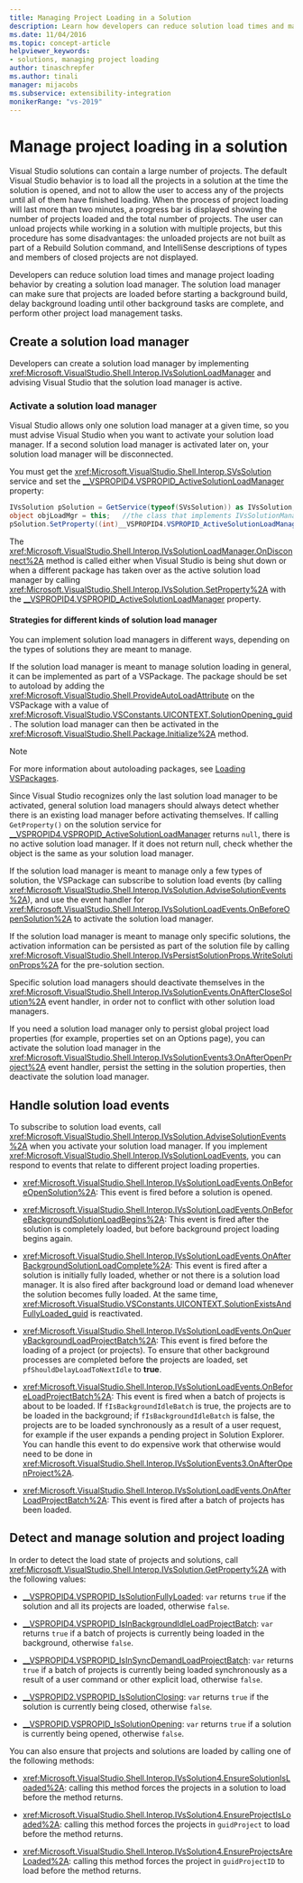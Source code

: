 ```yaml
---
title: Managing Project Loading in a Solution
description: Learn how developers can reduce solution load times and manage project loading behavior by creating a solution load manager.
ms.date: 11/04/2016
ms.topic: concept-article
helpviewer_keywords:
- solutions, managing project loading
author: tinaschrepfer
ms.author: tinali
manager: mijacobs
ms.subservice: extensibility-integration
monikerRange: "vs-2019"
---
```

# Manage project loading in a solution

Visual Studio solutions can contain a large number of projects. The default Visual Studio behavior is to load all the projects in a solution at the time the solution is opened, and not to allow the user to access any of the projects until all of them have finished loading. When the process of project loading will last more than two minutes, a progress bar is displayed showing the number of projects loaded and the total number of projects. The user can unload projects while working in a solution with multiple projects, but this procedure has some disadvantages: the unloaded projects are not built as part of a Rebuild Solution command, and IntelliSense descriptions of types and members of closed projects are not displayed.

 Developers can reduce solution load times and manage project loading behavior by creating a solution load manager. The solution load manager can make sure that projects are loaded before starting a background build, delay background loading until other background tasks are complete, and perform other project load management tasks.

## Create a solution load manager
 Developers can create a solution load manager by implementing <xref:Microsoft.VisualStudio.Shell.Interop.IVsSolutionLoadManager> and advising Visual Studio that the solution load manager is active.

### Activate a solution load manager
 Visual Studio allows only one solution load manager at a given time, so you must advise Visual Studio when you want to activate your solution load manager. If a second solution load manager is activated later on, your solution load manager will be disconnected.

 You must get the <xref:Microsoft.VisualStudio.Shell.Interop.SVsSolution> service and set the [__VSPROPID4.VSPROPID_ActiveSolutionLoadManager](<xref:Microsoft.VisualStudio.Shell.Interop.__VSPROPID4.VSPROPID_ActiveSolutionLoadManager>) property:

```csharp
IVsSolution pSolution = GetService(typeof(SVsSolution)) as IVsSolution;
object objLoadMgr = this;   //the class that implements IVsSolutionManager
pSolution.SetProperty((int)__VSPROPID4.VSPROPID_ActiveSolutionLoadManager, objLoadMgr);
```

 The <xref:Microsoft.VisualStudio.Shell.Interop.IVsSolutionLoadManager.OnDisconnect%2A> method is called either when Visual Studio is being shut down or when a different package has taken over as the active solution load manager by calling <xref:Microsoft.VisualStudio.Shell.Interop.IVsSolution.SetProperty%2A> with the [__VSPROPID4.VSPROPID_ActiveSolutionLoadManager](<xref:Microsoft.VisualStudio.Shell.Interop.__VSPROPID4.VSPROPID_ActiveSolutionLoadManager>) property.

#### Strategies for different kinds of solution load manager
 You can implement solution load managers in different ways, depending on the types of solutions they are meant to manage.

 If the solution load manager is meant to manage solution loading in general, it can be implemented as part of a VSPackage. The package should be set to autoload by adding the <xref:Microsoft.VisualStudio.Shell.ProvideAutoLoadAttribute> on the VSPackage with a value of <xref:Microsoft.VisualStudio.VSConstants.UICONTEXT.SolutionOpening_guid>. The solution load manager can then be activated in the <xref:Microsoft.VisualStudio.Shell.Package.Initialize%2A> method.

> [!NOTE]
> For more information about autoloading packages, see [Loading VSPackages](../extensibility/loading-vspackages.md).

 Since Visual Studio recognizes only the last solution load manager to be activated, general solution load managers should always detect whether there is an existing load manager before activating themselves. If calling `GetProperty()` on the solution service for [__VSPROPID4.VSPROPID_ActiveSolutionLoadManager](<xref:Microsoft.VisualStudio.Shell.Interop.__VSPROPID4.VSPROPID_ActiveSolutionLoadManager>) returns `null`, there is no active solution load manager. If it does not return null, check whether the object is the same as your solution load manager.

 If the solution load manager is meant to manage only a few types of solution, the VSPackage can subscribe to solution load events (by calling <xref:Microsoft.VisualStudio.Shell.Interop.IVsSolution.AdviseSolutionEvents%2A>), and use the event handler for <xref:Microsoft.VisualStudio.Shell.Interop.IVsSolutionLoadEvents.OnBeforeOpenSolution%2A> to activate the solution load manager.

 If the solution load manager is meant to manage only specific solutions, the activation information can be persisted as part of the solution file by calling <xref:Microsoft.VisualStudio.Shell.Interop.IVsPersistSolutionProps.WriteSolutionProps%2A> for the pre-solution section.

 Specific solution load managers should deactivate themselves in the <xref:Microsoft.VisualStudio.Shell.Interop.IVsSolutionEvents.OnAfterCloseSolution%2A> event handler, in order not to conflict with other solution load managers.

 If you need a solution load manager only to persist global project load properties (for example, properties set on an Options page), you can activate the solution load manager in the <xref:Microsoft.VisualStudio.Shell.Interop.IVsSolutionEvents3.OnAfterOpenProject%2A> event handler, persist the setting in the solution properties, then deactivate the solution load manager.

## Handle solution load events
 To subscribe to solution load events, call <xref:Microsoft.VisualStudio.Shell.Interop.IVsSolution.AdviseSolutionEvents%2A> when you activate your solution load manager. If you implement <xref:Microsoft.VisualStudio.Shell.Interop.IVsSolutionLoadEvents>, you can respond to events that relate to different project loading properties.

- <xref:Microsoft.VisualStudio.Shell.Interop.IVsSolutionLoadEvents.OnBeforeOpenSolution%2A>: This event is fired before a solution is opened.

- <xref:Microsoft.VisualStudio.Shell.Interop.IVsSolutionLoadEvents.OnBeforeBackgroundSolutionLoadBegins%2A>: This event is fired after the solution is completely loaded, but before background project loading begins again.

- <xref:Microsoft.VisualStudio.Shell.Interop.IVsSolutionLoadEvents.OnAfterBackgroundSolutionLoadComplete%2A>: This event is fired after a solution is initially fully loaded, whether or not there is a solution load manager. It is also fired after background load or demand load whenever the solution becomes fully loaded. At the same time, <xref:Microsoft.VisualStudio.VSConstants.UICONTEXT.SolutionExistsAndFullyLoaded_guid> is reactivated.

- <xref:Microsoft.VisualStudio.Shell.Interop.IVsSolutionLoadEvents.OnQueryBackgroundLoadProjectBatch%2A>: This event is fired before the loading of a project (or projects). To ensure that other background processes are completed before the projects are loaded, set `pfShouldDelayLoadToNextIdle` to **true**.

- <xref:Microsoft.VisualStudio.Shell.Interop.IVsSolutionLoadEvents.OnBeforeLoadProjectBatch%2A>: This event is fired when a batch of projects is about to be loaded. If `fIsBackgroundIdleBatch` is true, the projects are to be loaded in the background; if `fIsBackgroundIdleBatch` is false, the projects are to be loaded synchronously as a result of a user request, for example if the user expands a pending project in Solution Explorer. You can handle this event to do expensive work that otherwise would need to be done in <xref:Microsoft.VisualStudio.Shell.Interop.IVsSolutionEvents3.OnAfterOpenProject%2A>.

- <xref:Microsoft.VisualStudio.Shell.Interop.IVsSolutionLoadEvents.OnAfterLoadProjectBatch%2A>: This event is fired after a batch of projects has been loaded.

## Detect and manage solution and project loading
 In order to detect the load state of projects and solutions, call <xref:Microsoft.VisualStudio.Shell.Interop.IVsSolution.GetProperty%2A> with the following values:

- [__VSPROPID4.VSPROPID_IsSolutionFullyLoaded](<xref:Microsoft.VisualStudio.Shell.Interop.__VSPROPID4.VSPROPID_IsSolutionFullyLoaded>): `var` returns `true` if the solution and all its projects are loaded, otherwise `false`.

- [__VSPROPID4.VSPROPID_IsInBackgroundIdleLoadProjectBatch](<xref:Microsoft.VisualStudio.Shell.Interop.__VSPROPID4.VSPROPID_IsInBackgroundIdleLoadProjectBatch>): `var` returns `true` if a batch of projects is currently being loaded in the background, otherwise `false`.

- [__VSPROPID4.VSPROPID_IsInSyncDemandLoadProjectBatch](<xref:Microsoft.VisualStudio.Shell.Interop.__VSPROPID4.VSPROPID_IsInSyncDemandLoadProjectBatch>): `var` returns `true` if a batch of projects is currently being loaded synchronously as a result of a user command or other explicit load, otherwise `false`.

- [__VSPROPID2.VSPROPID_IsSolutionClosing](<xref:Microsoft.VisualStudio.Shell.Interop.__VSPROPID2.VSPROPID_IsSolutionClosing>): `var` returns `true` if the solution is currently being closed, otherwise `false`.

- [__VSPROPID.VSPROPID_IsSolutionOpening](<xref:Microsoft.VisualStudio.Shell.Interop.__VSPROPID.VSPROPID_IsSolutionOpening>): `var` returns `true` if a solution is currently being opened, otherwise `false`.

You can also ensure that projects and solutions are loaded by calling one of the following methods:

- <xref:Microsoft.VisualStudio.Shell.Interop.IVsSolution4.EnsureSolutionIsLoaded%2A>: calling this method forces the projects in a solution to load before the method returns.

- <xref:Microsoft.VisualStudio.Shell.Interop.IVsSolution4.EnsureProjectIsLoaded%2A>: calling this method forces the projects in `guidProject` to load before the method returns.

- <xref:Microsoft.VisualStudio.Shell.Interop.IVsSolution4.EnsureProjectsAreLoaded%2A>: calling this method forces the project in `guidProjectID` to load before the method returns.
